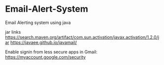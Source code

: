 # Email-Alert-System
 Email Alerting system using java 
 
 jar links
 https://search.maven.org/artifact/com.sun.activation/javax.activation/1.2.0/jar
 https://javaee.github.io/javamail/


Enable signin from less secure apps in Gmail: https://myaccount.google.com/security
